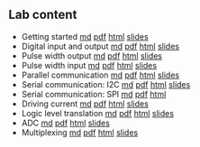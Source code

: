 ## Lab content

* Getting started [md](lab1/getting-started-sbc.md) [pdf](lab1/getting-started-sbc.pdf) [html](https://ffund.github.io/compe-design-project/lab1/getting-started-sbc.html) [slides](https://docs.google.com/presentation/d/e/2PACX-1vQCfTiHoT8Wizr3u5_8_rGNkrt_zPTI5YUNcB2zISFokG5QOR5yjVJFZHJ2T1tFl7VV1GfCsd7nfS-g/embed)
* Digital input and output [md](lab2/input-output.md) [pdf](lab2/input-output.pdf) [html](https://ffund.github.io/compe-design-project/lab2/input-output.html) [slides](https://docs.google.com/presentation/d/e/2PACX-1vR5V6Ql9Q7grQftCcaAMvoksnsvpVodasESVVCSlOtH-TezuYgdoHI1a5YPjGPLSqWSI-yuWwAZ1jlR/embed)
* Pulse width output [md](lab3/pwm-output.md) [pdf](lab3/pwm-output.pdf) [html](https://ffund.github.io/compe-design-project/lab3/pwm-output.html) [slides](https://docs.google.com/presentation/d/e/2PACX-1vSt5fxny-FzF_ymUzWxnvNcKOVvVCyK_DLPGLk1PjQfb3VvFYHPqVEhCbNiyIkvBu4SvE535ewrKD0n/embed) 
* Pulse width input [md](lab3/pulse-input.md) [pdf](lab3/pulse-input.pdf) [html](https://ffund.github.io/compe-design-project/lab3/pulse-input.html) [slides](https://docs.google.com/presentation/d/e/2PACX-1vSU0ay--dzxEP0-yzzW0XMFME1gxKLkwqV-uMZonP3bhswJE9IV6ZlKAASj46A1vAHreKU8Lrei4HOi/embed)
* Parallel communication [md](lab4/parallel.md) [pdf](lab4/parallel.pdf) [html](https://ffund.github.io/compe-design-project/lab4/parallel.html) [slides](https://docs.google.com/presentation/d/e/2PACX-1vQxJKfxAnHUyRe_18gR32hYS-sZq0JTonk2sJs4ANi8RfVfb7ymMjOyGnz5wd4OOA6x65asunS72Lls/embed)
* Serial communication: I2C [md](lab5/i2c.md) [pdf](lab5/i2c.md) [html](https://ffund.github.io/compe-design-project/lab5/i2c.html) [slides](https://docs.google.com/presentation/d/e/2PACX-1vQPH4g5qNjjoVAQyT_PTHhUHq19q8m1DtVusMSZCs4QSe457Jc_UYfPkHz2ffhAalaoRVllW172YezB/embed)
* Serial communication: SPI [md](lab5/spi.md) [pdf](lab5/spi.md) [html](https://ffund.github.io/compe-design-project/lab5/spi.html)
* Driving current [md](lab6/current.md) [pdf](lab6/current.md) [html](https://ffund.github.io/compe-design-project/lab6/current.html) [slides](https://docs.google.com/presentation/d/e/2PACX-1vRVUv0cMyKNhezQgTOmIC0_NSkPhAU8fU4Lc1TLlaXPZ9Rsgcgtp5_W8X7Auae6z83Xkgn4FZxVbS6C/embed)
* Logic level translation [md](lab6/logic.md) [pdf](lab6/logic.md) [html](https://ffund.github.io/compe-design-project/lab6/logic.html) [slides](https://docs.google.com/presentation/d/e/2PACX-1vQ1KhlddytDtSHOrC4Giix2siuBvNM44Q42ety2E6PCMS4RoIXkHU9s72m0Rl62am80qPqlBFG7JLnL/embed)
* ADC [md](lab7/adc.md) [pdf](lab7/adc.pdf) [html](https://ffund.github.io/compe-design-project/lab7/adc.html) [slides](https://docs.google.com/presentation/d/e/2PACX-1vRRtrptj9WS_srEw-33KU6P4Y-ZjfZFkJQMq_z00BGps4V3Z6MCN3WlLS8jQlZ5pWzwbF6fFGFeVo9O/embed)
* Multiplexing [md](lab8/multiplexing.md) [pdf](lab8/multiplexing.pdf) [html](https://ffund.github.io/compe-design-project/lab8/multiplexing.html) [slides](https://docs.google.com/presentation/d/e/2PACX-1vSbdNyIiCu33fXdVEwuGMGO9vMqBVLpvNODop2IdbgCGeQu2UrJd9IJGDmZOmAqfNzaJT8LbDSkSG5E/embed)
